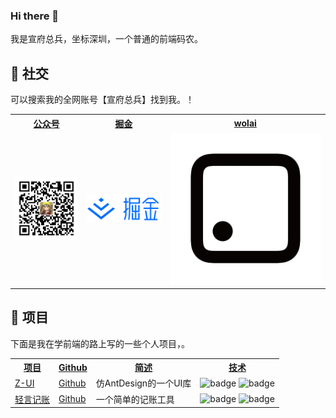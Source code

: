 ### Hi there 👋
我是宣府总兵，坐标深圳，一个普通的前端码农。

🙌 社交
---

可以搜索我的全网账号【宣府总兵】找到我。！

 <table>
      <!--      表头-->
      <tr>
        <th><a href="#" target="_blank">公众号</a></th>
        <th><a href="https://juejin.cn/user/3334147403687870" target="_blank">掘金</a></th>
        <th><a href="https://www.wolai.com/5JXmXWpsTJ8Rj7LA31n9cC" target="_blank">wolai</a></th>
      </tr>
      <!--      具体内容-->
      <tr>
        <td>
            <img src="./src/images/gonghao.jpg" alt="公众号">
        </td>
        <td>
          <a href="https://juejin.cn/user/3334147403687870" target="_blank">
            <img src="./src/images/juejin.png" alt="掘金">
          </a>
        </td>
        <td>
          <a href="https://www.wolai.com/5JXmXWpsTJ8Rj7LA31n9cC" target="_blank">
            <img src="./src/images/wolai.png" alt="wolai">
          </a>
        </td>
      </tr>

</table>

💼 项目
---

下面是我在学前端的路上写的一些个人项目，。

 <table>
      <!--      表头-->
      <tr>
        <th><a href="#" target="_blank">项目</a></th>
        <th><a href="#" target="_blank">Github</a></th>
        <th><a href="#" target="_blank">简述</a></th>
        <th><a href="#" target="_blank">技术</a></th>
      </tr>
      <!--      具体内容-->
      <tr>
        <td><a href="https://ymingf.github.io/Yan-UI-Deploy/index.html#/" target="_blank">Z-UI</a></td>
        <td><a href="https://github.com/YMingF/Yan-Ui" target="_blank">Github</a></td>
        <td>仿AntDesign的一个UI库</td>
        <td>
         <img src="https://img.shields.io/badge/Vue.js-35495E?style=flat-square&amp;logo=vue.js&amp;logoColor=4FC08" alt="badge">
         <img src="https://img.shields.io/badge/Sass-CC6699?style=flat-square&amp;logo=sass&amp;logoColor=white" alt="badge">
        </td>
      </tr>
     <tr>
        <td><a href="https://ymingf.github.io/money-website/#/money" target="_blank">轻言记账</a></td>
        <td><a href="https://github.com/YMingF/Vue-money-1" target="_blank">Github</a></td>
        <td>一个简单的记账工具</td>
        <td>
         <img src="https://img.shields.io/badge/Vue.js-35495E?style=flat-square&amp;logo=vue.js&amp;logoColor=4FC08" alt="badge">
         <img src="https://img.shields.io/badge/Sass-CC6699?style=flat-square&amp;logo=sass&amp;logoColor=white" alt="badge">
        </td>
      </tr>
</table>
